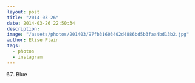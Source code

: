 ```yaml
---
layout: post
title: "2014-03-26"
date: 2014-03-26 22:50:34
description: 
image: "/assets/photos/201403/97fb31603402d4886bd5b3faa4bd13b2.jpg"
author: Elise Plain
tags: 
  - photos
  - instagram
---
```


67. Blue
<p></p>
